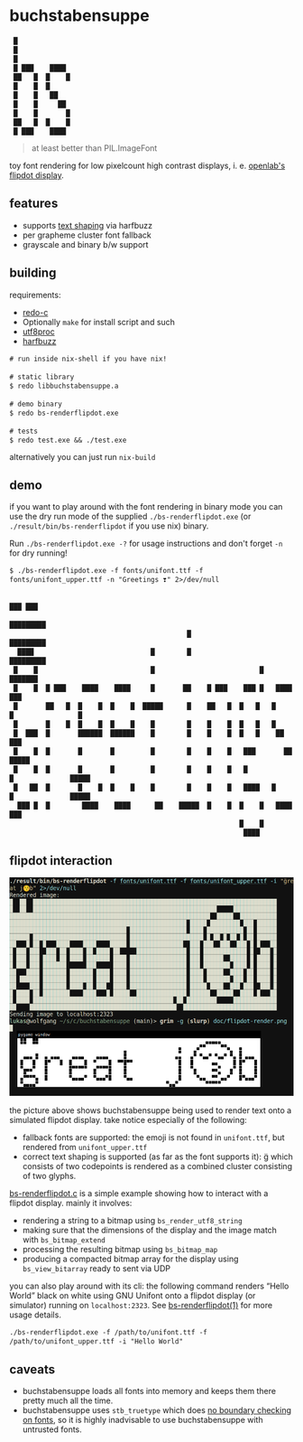 # buchstabensuppe

```
 █             
 █             
 █             
 █ ███    ████ 
 ██   █  █    █
 █    █  █     
 █    █   ██   
 █    █     ██ 
 █    █       █
 ██   █  █    █
 █ ███    ████ 
```

> at least better than PIL.ImageFont

toy font rendering for low pixelcount high contrast displays,
i. e. [openlab's flipdot display](https://wiki.openlab-augsburg.de/Flipdots).

## features

* supports [text shaping](https://harfbuzz.github.io/what-is-harfbuzz.html#what-is-text-shaping)
  via harfbuzz
* per grapheme cluster font fallback
* grayscale and binary b/w support

## building

requirements:

* [redo-c](https://github.com/leahneukirchen/redo-c)
* Optionally `make` for install script and such
* [utf8proc](https://juliastrings.github.io/utf8proc)
* [harfbuzz](harfbuzz.github.io/)

```
# run inside nix-shell if you have nix!

# static library
$ redo libbuchstabensuppe.a

# demo binary
$ redo bs-renderflipdot.exe

# tests
$ redo test.exe && ./test.exe
```

alternatively you can just run `nix-build`

## demo

if you want to play around with the font rendering in binary
mode you can use the dry run mode of the supplied `./bs-renderflipdot.exe`
(or `./result/bin/bs-renderflipdot` if you use nix) binary.

Run `./bs-renderflipdot.exe -?` for usage instructions and don't forget `-n`
for dry running!

```
$ ./bs-renderflipdot.exe -f fonts/unifont.ttf -f fonts/unifont_upper.ttf -n "Greetings ❣️" 2>/dev/null
                                                                                            
                                                                                    ███ ███ 
                                                                                   █████████
                                            █                                      █████████
  ████                             █        █                                      █████████
 █    █                            █                          █                     ███████ 
 █    █  █ ███    ████    ████     █       ██    █ ███    ███ █   ████                ███   
 █       ██   █  █    █  █    █  █████      █    ██   █  █   █   █    █                █    
 █       █    █  █    █  █    █    █        █    █    █  █   █   █                          
 █  ███  █       ██████  ██████    █        █    █    █  █   █    ██                  ███   
 █    █  █       █       █         █        █    █    █   ███       ██               █████  
 █    █  █       █       █         █        █    █    █   █           █              █████  
 █   ██  █       █    █  █    █    █        █    █    █   ████   █    █              █████  
  ███ █  █        ████    ████      ██    █████  █    █  █    █   ████                ███   
                                                         █    █                             
                                                          ████                              
```

## flipdot interaction

![An example where buchstabensuppe does an admirable job rendering a string onto a simulated flipdot display](doc/flipdot-render.png)

the picture above shows buchstabensuppe being used to render text
onto a simulated flipdot display. take notice especially of the following:

* fallback fonts are supported: the emoji is not found in `unifont.ttf`,
  but rendered from `unifont_upper.ttf`
* correct text shaping is supported (as far as the font supports it):
  g̈ which consists of two codepoints is rendered as a combined cluster
  consisting of two glyphs.

[bs-renderflipdot.c](./bs-renderflipdot.c) is a simple example showing
how to interact with a flipdot display. mainly it involves:

* rendering a string to a bitmap using `bs_render_utf8_string`
* making sure that the dimensions of the display and the image
  match with `bs_bitmap_extend`
* processing the resulting bitmap using `bs_bitmap_map`
* producing a compacted bitmap array for the display
  using `bs_view_bitarray` ready to sent via UDP

you can also play around with its cli: the following command
renders “Hello World” black on white using GNU Unifont onto
a flipdot display (or simulator) running on `localhost:2323`.
See [bs-renderflipdot(1)](https://sternenseemann.github.io/buchstabensuppe/man/bs-renderflipdot.1.html)
for more usage details.

```
./bs-renderflipdot.exe -f /path/to/unifont.ttf -f /path/to/unifont_upper.ttf -i "Hello World"
```

## caveats

* buchstabensuppe loads all fonts into memory and keeps them there pretty much
  all the time.
* buchstabensuppe uses `stb_truetype` which does
  [no boundary checking on fonts](https://github.com/nothings/stb/blob/b42009b3b9d4ca35bc703f5310eedc74f584be58/stb_truetype.h#L4-L11),
  so it is highly inadvisable to use buchstabensuppe with untrusted fonts.

